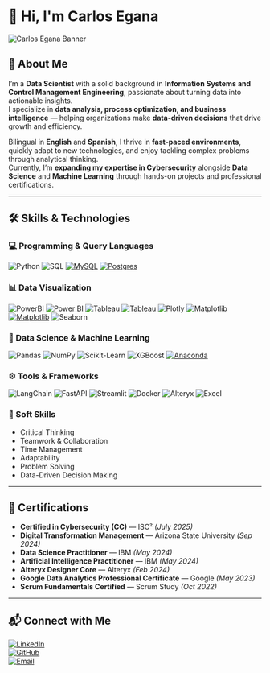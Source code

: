 # 👋 Hi, I'm Carlos Egana

![Carlos Egana Banner](https://drive.google.com/uc?export=view&id=1M-ErbMd-KHDy9__-HaObOvsKtur8wRUy)

## 🚀 About Me

I’m a **Data Scientist** with a solid background in **Information Systems and Control Management Engineering**, passionate about turning data into actionable insights.  
I specialize in **data analysis, process optimization, and business intelligence** — helping organizations make **data-driven decisions** that drive growth and efficiency.  

Bilingual in **English** and **Spanish**, I thrive in **fast-paced environments**, quickly adapt to new technologies, and enjoy tackling complex problems through analytical thinking.  
Currently, I’m **expanding my expertise in Cybersecurity** alongside **Data Science** and **Machine Learning** through hands-on projects and professional certifications.  

---

## 🛠 Skills & Technologies

### 💻 Programming & Query Languages
![Python](https://img.shields.io/badge/Python-FFD43B?style=for-the-badge&logo=python&logoColor=blue)
![SQL](https://img.shields.io/badge/SQL-336791?style=for-the-badge&logo=postgresql&logoColor=white)
[![MySQL](https://img.shields.io/badge/MySQL-4479A1?logo=mysql&logoColor=fff)](#)
[![Postgres](https://img.shields.io/badge/Postgres-%23316192.svg?logo=postgresql&logoColor=white)](#)

### 📊 Data Visualization
![PowerBI](https://img.shields.io/badge/PowerBI-F2C811?style=for-the-badge&logo=Power%20BI&logoColor=white)
[![Power BI](https://custom-icon-badges.demolab.com/badge/Power%20BI-F1C912?logo=power-bi&logoColor=fff)](#)
![Tableau](https://img.shields.io/badge/Tableau-E97627?style=for-the-badge&logo=Tableau&logoColor=white)
[![Tableau](https://custom-icon-badges.demolab.com/badge/Tableau-0176D3?logo=tableau&logoColor=fff)](#)
![Plotly](https://img.shields.io/badge/Plotly-3F4F75?style=for-the-badge&logo=plotly&logoColor=white)
![Matplotlib](https://img.shields.io/badge/Matplotlib-11557c?style=for-the-badge&logo=plotly&logoColor=white)
[![Matplotlib](https://custom-icon-badges.demolab.com/badge/Matplotlib-71D291?logo=matplotlib&logoColor=fff)](#)
![Seaborn](https://img.shields.io/badge/Seaborn-76B900?style=for-the-badge&logoColor=white)

### 🤖 Data Science & Machine Learning
![Pandas](https://img.shields.io/badge/Pandas-2C2D72?style=for-the-badge&logo=pandas&logoColor=white)
![NumPy](https://img.shields.io/badge/Numpy-777BB4?style=for-the-badge&logo=numpy&logoColor=white)
![Scikit-Learn](https://img.shields.io/badge/scikit_learn-F7931E?style=for-the-badge&logo=scikit-learn&logoColor=white)
![XGBoost](https://img.shields.io/badge/XGBoost-EB5E00?style=for-the-badge&logoColor=white)
[![Anaconda](https://img.shields.io/badge/Anaconda-44A833?logo=anaconda&logoColor=fff)](#)

### ⚙️ Tools & Frameworks
![LangChain](https://img.shields.io/badge/langchain-1C3C3C?style=for-the-badge&logo=langchain&logoColor=white)
![FastAPI](https://img.shields.io/badge/FastAPI-009688?style=for-the-badge&logo=fastapi&logoColor=white)
![Streamlit](https://img.shields.io/badge/Streamlit-FF4B4B?style=for-the-badge&logo=Streamlit&logoColor=white)
![Docker](https://img.shields.io/badge/Docker-2CA5E0?style=for-the-badge&logo=docker&logoColor=white)
![Alteryx](https://img.shields.io/badge/Alteryx-0079C1?style=for-the-badge&logo=alteryx&logoColor=white)
![Excel](https://img.shields.io/badge/Excel-217346?style=for-the-badge&logo=microsoftexcel&logoColor=white)

### 🧠 Soft Skills
- Critical Thinking  
- Teamwork & Collaboration  
- Time Management  
- Adaptability  
- Problem Solving  
- Data-Driven Decision Making  

---

## 📜 Certifications

- **Certified in Cybersecurity (CC)** — ISC² *(July 2025)*  
- **Digital Transformation Management** — Arizona State University *(Sep 2024)*  
- **Data Science Practitioner** — IBM *(May 2024)*  
- **Artificial Intelligence Practitioner** — IBM *(May 2024)*  
- **Alteryx Designer Core** — Alteryx *(Feb 2024)*  
- **Google Data Analytics Professional Certificate** — Google *(May 2023)*  
- **Scrum Fundamentals Certified** — Scrum Study *(Oct 2022)*  

---

## 📬 Connect with Me

[![LinkedIn](https://img.shields.io/badge/LinkedIn-0077B5?style=for-the-badge&logo=linkedin&logoColor=white)](https://www.linkedin.com/in/carlosegana)  
[![GitHub](https://img.shields.io/badge/GitHub-181717?style=for-the-badge&logo=github&logoColor=white)](https://github.com/Ciec91)  
[![Email](https://img.shields.io/badge/Email-carlos.egana%40gmail.com-red?style=for-the-badge&logo=gmail&logoColor=white)](mailto:carlos.egana@gmail.com)
